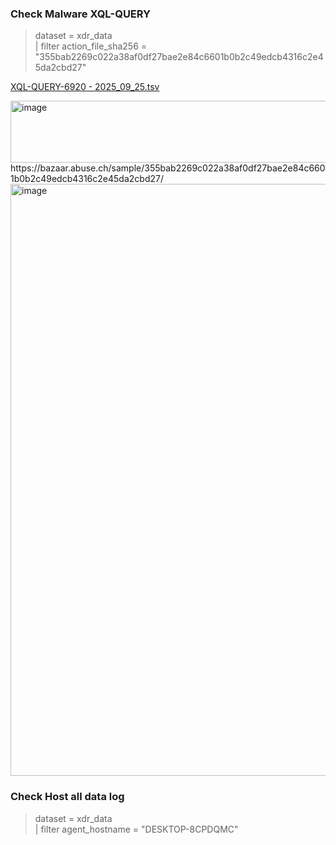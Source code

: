### Check Malware XQL-QUERY  
> dataset = xdr_data  
> | filter action_file_sha256 = "355bab2269c022a38af0df27bae2e84c6601b0b2c49edcb4316c2e45da2cbd27"  

[XQL-QUERY-6920 - 2025_09_25.tsv](https://github.com/user-attachments/files/22533962/XQL-QUERY-6920.-.2025_09_25.tsv)

<img width="1403" height="99" alt="image" src="https://github.com/user-attachments/assets/5cf1c32a-777f-404f-b4a9-8eac9f49e531" />
https://bazaar.abuse.ch/sample/355bab2269c022a38af0df27bae2e84c6601b0b2c49edcb4316c2e45da2cbd27/
<img width="1253" height="947" alt="image" src="https://github.com/user-attachments/assets/8f357f4b-f70e-4fb7-9b2f-a5876382d641" />


### Check Host all data log  
> dataset = xdr_data  
> | filter agent_hostname = "DESKTOP-8CPDQMC"  
